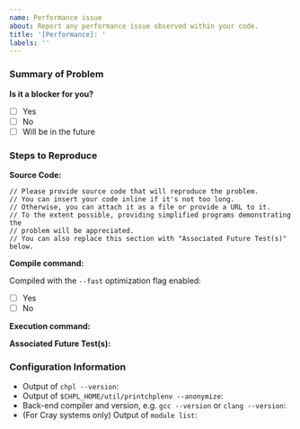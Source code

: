 ```yaml
---
name: Performance issue
about: Report any performance issue observed within your code.
title: '[Performance]: '
labels: ''
---
```


### Summary of Problem
<!--
What behavior did you observe when encountering this issue?
What behavior did you expect to observe?
Is this a blocking issue with no known work-arounds?
-->

**Is it a blocker for you?**
<!--
Tick putting 'x' inside the box.
-->
- [ ] Yes
- [ ] No
- [ ] Will be in the future

### Steps to Reproduce

**Source Code:**

```chapel
// Please provide source code that will reproduce the problem.
// You can insert your code inline if it's not too long.
// Otherwise, you can attach it as a file or provide a URL to it.
// To the extent possible, providing simplified programs demonstrating the
// problem will be appreciated.
// You can also replace this section with "Associated Future Test(s)" below.
```

**Compile command:**
<!-- e.g. `chpl foo.chpl` -->

Compiled with the `--fast` optimization flag enabled:
- [ ] Yes
- [ ] No

**Execution command:**
<!-- e.g. `./foo -nl 4`
If an input file is required, include it as well. -->

**Associated Future Test(s):**
<!-- Are there any tests in Chapel's test system that demonstrate this issue?
     e.g. [`test/path/to/foo.chpl`](
           https://github.com/chapel-lang/chapel/blob/main/test/path/to/foo.chpl
          ) #1234 -->

### Configuration Information

- Output of `chpl --version`:
- Output of `$CHPL_HOME/util/printchplenv --anonymize`:
- Back-end compiler and version, e.g. `gcc --version` or `clang --version`:
- (For Cray systems only) Output of `module list`:
